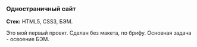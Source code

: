 ### Одностраничный сайт

**Стек:** HTML5, CSS3, БЭМ.

Это мой первый проект. Сделан без макета, по брифу. Основная задача - освоение БЭМ.
